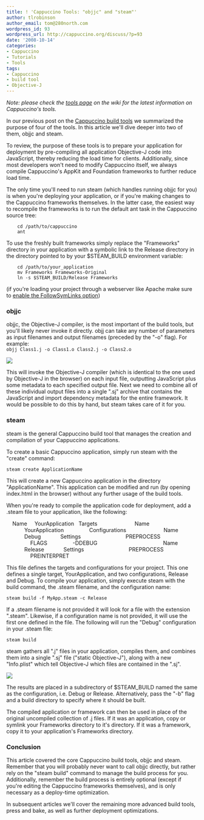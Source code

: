```yaml
---
title: ! 'Cappuccino Tools: "objjc" and "steam"'
author: tlrobinson
author_email: tom@280north.com
wordpress_id: 93
wordpress_url: http://cappuccino.org/discuss/?p=93
date: '2008-10-14'
categories:
- Cappuccino
- Tutorials
- Tools
tags:
- Cappuccino
- build tool
- Objective-J
---
```



_Note: please check the [tools page](http://wiki.github.com/280north/cappuccino/tools) on the wiki for the latest information on Cappuccino's tools._

In our previous post on the [Cappuccino build tools](http://cappuccino.org/discuss/2008/10/06/the-cappuccino-build-tools/) we summarized the purpose of four of the tools. In this article we'll dive deeper into two of them, objjc and steam.

To review, the purpose of these tools is to prepare your application for deployment by pre-compiling all application Objective-J code into JavaScript, thereby reducing the load time for clients. Additionally, since most developers won't need to modify Cappuccino itself, we always compile Cappuccino's AppKit and Foundation frameworks to further reduce load time.

The only time you'll need to run steam (which handles running objjc for you) is when you're deploying your application, or if you're making changes to the Cappuccino frameworks themselves. In the latter case, the easiest way to recompile the frameworks is to run the default ant task in the Cappuccino source tree:

		cd /path/to/cappuccino   
		ant

To use the freshly built frameworks simply replace the "Frameworks" directory in your application with a symbolic link to the Release directory in the directory pointed to by your $STEAM_BUILD environment variable:

		cd /path/to/your_application   
		mv Frameworks Frameworks-Original   
		ln -s $STEAM_BUILD/Release Frameworks

(if you're loading your project through a webserver like Apache make sure to [enable the FollowSymLinks option](http://tlrobinson.net/blog/?p=40))

### objjc

 objjc, the Objective-J compiler, is the most important of the build tools, but you'll likely never invoke it directly. objj can take any number of parameters as input filenames and output filenames (preceded by the "-o" flag). For example:   
``objj Class1.j -o Class1.o Class2.j -o Class2.o``

![](http://cappuccino.org/discuss/wp-content/uploads/2008/10/objjc1.png)

This will invoke the Objective-J compiler (which is identical to the one used by Objective-J in the browser) on each input file, outputting JavaScript plus some metadata to each specified output file. Next we need to combine all of these individual output files into a single ".sj" archive that contains the JavaScript and import dependency metadata for the entire framework. It would be possible to do this by hand, but steam takes care of it for you.

### steam

steam is the general Cappuccino build tool that manages the creation and compilation of your Cappuccino applications.

To create a basic Cappuccino application, simply run steam with the "create" command:

``steam create ApplicationName``

This will create a new Cappuccino application in the directory "ApplicationName". This application can be modified and run (by opening index.html in the browser) without any further usage of the build tools.

When you're ready to compile the application code for deployment, add a .steam file to your application, like the following:

<?xml version="1.0" encoding="UTF-8"?>  
<!DOCTYPE plist PUBLIC "-//Apple//DTD PLIST 1.0//EN" "http://www.apple.com/DTDs/PropertyList-1.0.dtd">  
<plist version="1.0">  
<dict>  
 &nbsp;&nbsp;&nbsp;&nbsp;<key>Name</key>  
 &nbsp;&nbsp;&nbsp;&nbsp;<string>YourApplication</string>  
 &nbsp;&nbsp;<key>Targets</key>  
 &nbsp;&nbsp;<array>  
 &nbsp;&nbsp;&nbsp;&nbsp;&nbsp;&nbsp;&nbsp;&nbsp;<dict>  
 &nbsp;&nbsp;&nbsp;&nbsp;&nbsp;&nbsp;&nbsp;&nbsp;&nbsp;&nbsp;&nbsp;&nbsp;<key>Name</key>  
 &nbsp;&nbsp;&nbsp;&nbsp;&nbsp;&nbsp;&nbsp;&nbsp;&nbsp;&nbsp;&nbsp;&nbsp;<string>YourApplication</string>  
 &nbsp;&nbsp;&nbsp;&nbsp;&nbsp;&nbsp;&nbsp;&nbsp;</dict>  
 &nbsp;&nbsp;</array>  
 &nbsp;&nbsp;&nbsp;&nbsp;<key>Configurations</key>  
 &nbsp;&nbsp;<array>  
 &nbsp;&nbsp;&nbsp;&nbsp;&nbsp;&nbsp;&nbsp;&nbsp;<dict>  
 &nbsp;&nbsp;&nbsp;&nbsp;&nbsp;&nbsp;&nbsp;&nbsp;&nbsp;&nbsp;&nbsp;&nbsp;<key>Name</key>  
 &nbsp;&nbsp;&nbsp;&nbsp;&nbsp;&nbsp;&nbsp;&nbsp;&nbsp;&nbsp;&nbsp;&nbsp;<string>Debug</string>  
 &nbsp;&nbsp;&nbsp;&nbsp;&nbsp;&nbsp;&nbsp;&nbsp;&nbsp;&nbsp;&nbsp;&nbsp;<key>Settings</key>  
 &nbsp;&nbsp;&nbsp;&nbsp;&nbsp;&nbsp;&nbsp;&nbsp;&nbsp;&nbsp;&nbsp;&nbsp;<dict>  
 &nbsp;&nbsp;&nbsp;&nbsp;&nbsp;&nbsp;&nbsp;&nbsp;&nbsp;&nbsp;&nbsp;&nbsp;&nbsp;&nbsp;&nbsp;&nbsp;<key>PREPROCESS</key>  
 &nbsp;&nbsp;&nbsp;&nbsp;&nbsp;&nbsp;&nbsp;&nbsp;&nbsp;&nbsp;&nbsp;&nbsp;&nbsp;&nbsp;&nbsp;&nbsp;<true/>  
 &nbsp;&nbsp;&nbsp;&nbsp;&nbsp;&nbsp;&nbsp;&nbsp;&nbsp;&nbsp;&nbsp;&nbsp;&nbsp;&nbsp;&nbsp;&nbsp;<key>FLAGS</key>  
 &nbsp;&nbsp;&nbsp;&nbsp;&nbsp;&nbsp;&nbsp;&nbsp;&nbsp;&nbsp;&nbsp;&nbsp;&nbsp;&nbsp;&nbsp;&nbsp;<string>-DDEBUG</string>  
 &nbsp;&nbsp;&nbsp;&nbsp;&nbsp;&nbsp;&nbsp;&nbsp;&nbsp;&nbsp;&nbsp;&nbsp;</dict>  
 &nbsp;&nbsp;&nbsp;&nbsp;&nbsp;&nbsp;&nbsp;&nbsp;</dict>  
 &nbsp;&nbsp;&nbsp;&nbsp;&nbsp;&nbsp;&nbsp;&nbsp;<dict>  
 &nbsp;&nbsp;&nbsp;&nbsp;&nbsp;&nbsp;&nbsp;&nbsp;&nbsp;&nbsp;&nbsp;&nbsp;<key>Name</key>  
 &nbsp;&nbsp;&nbsp;&nbsp;&nbsp;&nbsp;&nbsp;&nbsp;&nbsp;&nbsp;&nbsp;&nbsp;<string>Release</string>  
 &nbsp;&nbsp;&nbsp;&nbsp;&nbsp;&nbsp;&nbsp;&nbsp;&nbsp;&nbsp;&nbsp;&nbsp;<key>Settings</key>  
 &nbsp;&nbsp;&nbsp;&nbsp;&nbsp;&nbsp;&nbsp;&nbsp;&nbsp;&nbsp;&nbsp;&nbsp;<dict>  
 &nbsp;&nbsp;&nbsp;&nbsp;&nbsp;&nbsp;&nbsp;&nbsp;&nbsp;&nbsp;&nbsp;&nbsp;&nbsp;&nbsp;&nbsp;&nbsp;<key>PREPROCESS</key>  
 &nbsp;&nbsp;&nbsp;&nbsp;&nbsp;&nbsp;&nbsp;&nbsp;&nbsp;&nbsp;&nbsp;&nbsp;&nbsp;&nbsp;&nbsp;&nbsp;<true/>  
 &nbsp;&nbsp;&nbsp;&nbsp;&nbsp;&nbsp;&nbsp;&nbsp;&nbsp;&nbsp;&nbsp;&nbsp;&nbsp;&nbsp;&nbsp;&nbsp;<key>PREINTERPRET</key>  
 &nbsp;&nbsp;&nbsp;&nbsp;&nbsp;&nbsp;&nbsp;&nbsp;&nbsp;&nbsp;&nbsp;&nbsp;&nbsp;&nbsp;&nbsp;&nbsp;<true/>  
 &nbsp;&nbsp;&nbsp;&nbsp;&nbsp;&nbsp;&nbsp;&nbsp;&nbsp;&nbsp;&nbsp;&nbsp;</dict>  
 &nbsp;&nbsp;&nbsp;&nbsp;&nbsp;&nbsp;&nbsp;&nbsp;</dict>  
 &nbsp;&nbsp;</array>  
</dict>  
</plist>

This file defines the targets and configurations for your project. This one defines a single target, YourApplication, and two configurations, Release and Debug. To compile your application, simply execute steam with the build command, the .steam filename, and the configuration name:

``steam build -f MyApp.steam -c Release``

If a .steam filename is not provided it will look for a file with the extension ".steam". Likewise, if a configuration name is not provided, it will use the first one defined in the file. The following will run the "Debug" configuration in your .steam file:

``steam build``

steam gathers all ".j" files in your application, compiles them, and combines them into a single ".sj" file ("static Objective-J"), along with a new "Info.plist" which tell Objective-J which files are contained in the ".sj".

![](http://cappuccino.org/discuss/wp-content/uploads/2008/10/steam1.png)

The results are placed in a subdirectory of $STEAM_BUILD named the same as the configuration, i.e. Debug or Release. Alternatively, pass the "-b" flag and a build directory to specify where it should be built.

The compiled application or framework can then be used in place of the original uncompiled collection of .j files. If it was an application, copy or symlink your Frameworks directory to it's directory. If it was a framework, copy it to your application's Frameworks directory.

### Conclusion

This article covered the core Cappuccino build tools, objjc and steam. Remember that you will probably never want to call objjc directly, but rather rely on the "steam build" command to manage the build process for you. Additionally, remember the build process is entirely optional (except if you're editing the Cappuccino frameworks themselves), and is only necessary as a deploy-time optimization.

In subsequent articles we'll cover the remaining more advanced build tools, press and bake, as well as further deployment optimizations.



